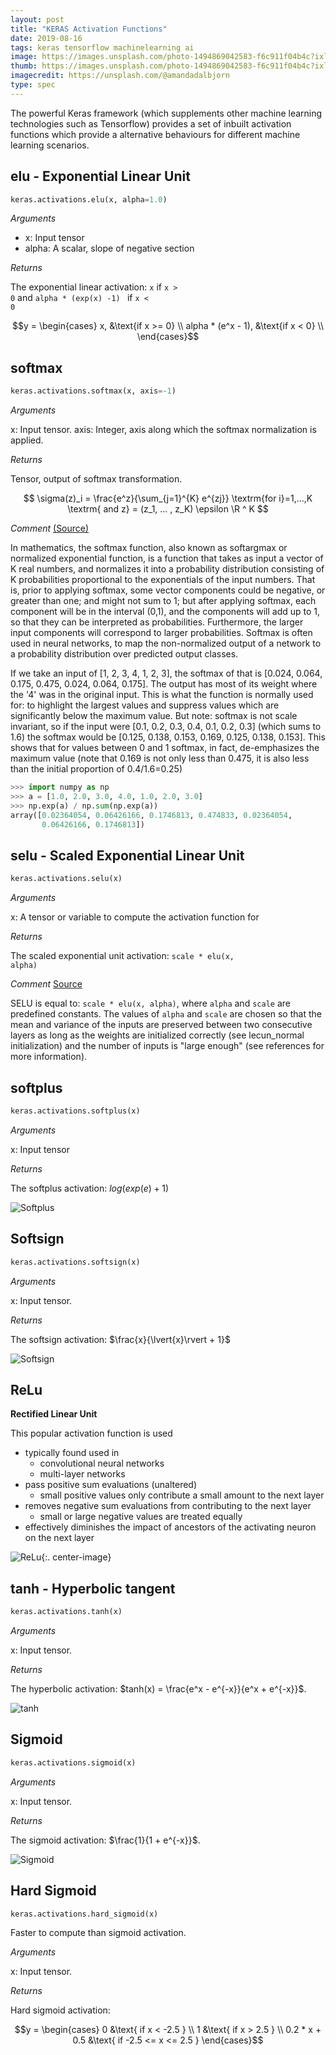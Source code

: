 ```yaml
---
layout: post
title: "KERAS Activation Functions"
date: 2019-08-16
tags: keras tensorflow machinelearning ai
image: https://images.unsplash.com/photo-1494869042583-f6c911f04b4c?ixlib=rb-1.2.1&ixid=eyJhcHBfaWQiOjEyMDd9
thumb: https://images.unsplash.com/photo-1494869042583-f6c911f04b4c?ixlib=rb-1.2.1&ixid=eyJhcHBfaWQiOjEyMDd9&auto=format&fit=crop&w=500&q=60
imagecredit: https://unsplash.com/@amandadalbjorn
type: spec
---
```

The powerful Keras framework (which supplements other machine learning technologies such as Tensorflow) provides a set of inbuilt activation functions which provide a alternative behaviours for different machine learning scenarios.

## elu - Exponential Linear Unit
```python 
keras.activations.elu(x, alpha=1.0)
```

_Arguments_

* x: Input tensor 
* alpha: A scalar, slope of negative section
  
_Returns_

The exponential linear activation: <code>x</code> if <code>x &gt; 0</code> and <code>alpha * (exp(x) -1) </code> if <code>x &lt; 0</code>

$$y = 
\begin{cases}
x, &\text{if x >= 0} \\
alpha * (e^x - 1),  &\text{if x < 0} \\
\end{cases}$$

## softmax

```python
keras.activations.softmax(x, axis=-1)
```
_Arguments_

x: Input tensor.
axis: Integer, axis along which the softmax normalization is applied.

_Returns_

Tensor, output of softmax transformation.

$$
    \sigma(z)_i = \frac{e^z}{\sum_{j=1}^{K} e^{zj}} \textrm{for i}=1,...,K \textrm{ and z} = (z_1, ... , z_K) \epsilon \R ^ K 
$$

_Comment_ [(Source)](https://en.wikipedia.org/wiki/Softmax_function)

In mathematics, the softmax function, also known as softargmax or normalized exponential function, is a function that takes as input a vector of K real numbers, and normalizes it into a probability distribution consisting of K probabilities proportional to the exponentials of the input numbers. That is, prior to applying softmax, some vector components could be negative, or greater than one; and might not sum to 1; but after applying softmax, each component will be in the interval (0,1), and the components will add up to 1, so that they can be interpreted as probabilities. Furthermore, the larger input components will correspond to larger probabilities. Softmax is often used in neural networks, to map the non-normalized output of a network to a probability distribution over predicted output classes.

If we take an input of [1, 2, 3, 4, 1, 2, 3], the softmax of that is [0.024, 0.064, 0.175, 0.475, 0.024, 0.064, 0.175]. The output has most of its weight where the '4' was in the original input. This is what the function is normally used for: to highlight the largest values and suppress values which are significantly below the maximum value. But note: softmax is not scale invariant, so if the input were [0.1, 0.2, 0.3, 0.4, 0.1, 0.2, 0.3] (which sums to 1.6) the softmax would be [0.125, 0.138, 0.153, 0.169, 0.125, 0.138, 0.153]. This shows that for values between 0 and 1 softmax, in fact, de-emphasizes the maximum value (note that 0.169 is not only less than 0.475, it is also less than the initial proportion of 0.4/1.6=0.25)

```python
>>> import numpy as np
>>> a = [1.0, 2.0, 3.0, 4.0, 1.0, 2.0, 3.0]
>>> np.exp(a) / np.sum(np.exp(a)) 
array([0.02364054, 0.06426166, 0.1746813, 0.474833, 0.02364054,
       0.06426166, 0.1746813])
```

## selu - Scaled Exponential Linear Unit

```python 
keras.activations.selu(x)
```

_Arguments_

x: A tensor or variable to compute the activation function for

_Returns_

The scaled exponential unit activation: <code>scale * elu(x, alpha)</code>


_Comment_ [Source](https://keras.io/activations/#selu) 

SELU is equal to: <code>scale * elu(x, alpha)</code>, where <code>alpha</code> and <code>scale</code> are predefined constants. The values of <code>alpha</code> and <code>scale</code> are chosen so that the mean and variance of the inputs are preserved between two consecutive layers as long as the weights are initialized correctly (see lecun_normal initialization) and the number of inputs is "large enough" (see references for more information).

## softplus

```python
keras.activations.softplus(x)
```

_Arguments_

x: Input tensor

_Returns_

The softplus activation: $log(exp(e) + 1)$

![Softplus](/images/articles/Keras/Softplus.png)

## Softsign

```python
keras.activations.softsign(x)
```

_Arguments_

x: Input tensor.

_Returns_

The softsign activation: $\frac{x}{\lvert{x}\rvert + 1}$

![Softsign](/images/articles/Keras/Softsign.png)

## ReLu 
**Rectified Linear Unit**

This popular activation function is used

- typically found used in
    - convolutional neural networks
    - multi-layer networks
- pass positive sum evaluations (unaltered)
    - small positive values only contribute a small amount to the next layer
- removes negative sum evaluations from contributing to the next layer
    - small or large negative values are treated equally
- effectively diminishes the impact of ancestors of the activating neuron on the next layer

![ReLu](/images/articles/Keras/RELU.png){:. center-image}

## tanh - Hyperbolic tangent

```python
keras.activations.tanh(x)
```

_Arguments_

x: Input tensor.

_Returns_

The hyperbolic activation: $tanh(x) = \frac{e^x - e^{-x}}{e^x + e^{-x}}$.

![tanh](/images/articles/Keras/tanh.png)

## Sigmoid

```python
keras.activations.sigmoid(x)
```

_Arguments_

x: Input tensor.

_Returns_

The sigmoid activation: $\frac{1}{1 + e^{-x}}$.

![Sigmoid](/images/articles/Keras/Sigmoid.png)

## Hard Sigmoid

```python
keras.activations.hard_sigmoid(x)
```

Faster to compute than sigmoid activation.

_Arguments_

x: Input tensor.

_Returns_

Hard sigmoid activation:

$$y = 
\begin{cases} 
  0 &\text{ if x < -2.5 } \\
  1 &\text{ if x > 2.5 }  \\
  0.2 * x + 0.5 &\text{ if -2.5 <= x <= 2.5 }
\end{cases}$$

